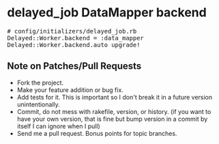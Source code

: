 # delayed_job DataMapper backend

<pre>
# config/initializers/delayed_job.rb
Delayed::Worker.backend = :data_mapper
Delayed::Worker.backend.auto_upgrade!
</pre>


## Note on Patches/Pull Requests
 
* Fork the project.
* Make your feature addition or bug fix.
* Add tests for it. This is important so I don't break it in a
  future version unintentionally.
* Commit, do not mess with rakefile, version, or history.
  (if you want to have your own version, that is fine but bump version in a commit by itself I can ignore when I pull)
* Send me a pull request. Bonus points for topic branches.
